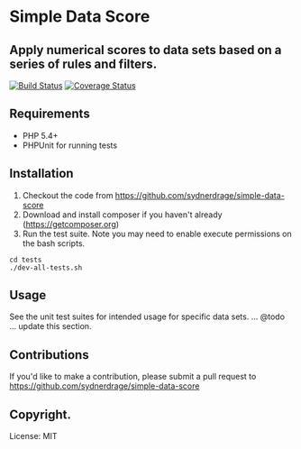 # Simple Data Score
## Apply numerical scores to data sets based on a series of rules and filters.

[![Build Status](https://travis-ci.org/sydnerdrage/simple-data-score.svg?branch=master)](https://travis-ci.org/sydnerdrage/simple-data-score)
[![Coverage Status](https://coveralls.io/repos/sydnerdrage/simple-data-score/badge.png)](https://coveralls.io/r/sydnerdrage/simple-data-score)

## Requirements
 - PHP 5.4+
 - PHPUnit for running tests

## Installation
1. Checkout the code from <https://github.com/sydnerdrage/simple-data-score>
2. Download and install composer if you haven't already (https://getcomposer.org)
3. Run the test suite.  Note you may need to enable execute permissions on the bash scripts.
```
cd tests
./dev-all-tests.sh
```

## Usage
See the unit test suites for intended usage for specific data sets.
...  @todo ... update this section.

## Contributions
If you'd like to make a contribution, please submit a pull request to <https://github.com/sydnerdrage/simple-data-score>

## Copyright.
License: MIT

